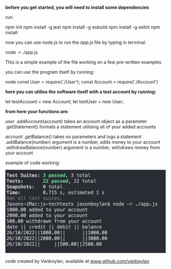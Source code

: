 **before you get started, you will need to install some dependencies**

run:

npm init
npm install -g jest
npm install -g esbuild
npm install -g eslint
npm install

now you can use *node.js* to run the *app.js* file by typing in terminal:

node -r ./app.js

This is a simple example of the file working on a few pre-written examples

you can use the program itself by running:

node
const User = require('./User');
const Account = require('./Account')

**here you can utilise the software itself with a test account by running:**


let testAccount = new Account;
let testUser = new User;

**from here your functions are:**

*user*
.addAccount(account) 
takes an account object as a parameter
.getStatement()
formats a statement utilising all of your added accounts

*account*
.getBalance() 
takes no parameters and logs a statement
.addBalance(number)
argument is a number, adds money to your account
.withdrawBalance(number)
argument is a number, withdraws money from your account

example of code working:


![](2022-10-26-11-02-19.png)

code created by Vanboylan, available at www.github.com/vanboylan
